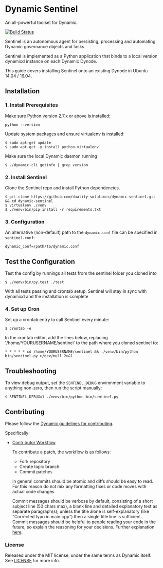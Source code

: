 # **Dynamic Sentinel**

An all-powerful toolset for Dynamic.

[![Build Status](https://travis-ci.org/SilkNetwork/Dynamic-Sentinel.svg?branch=master)](https://travis-ci.org/SilkNetwork/Dynamic-Sentinel)

Sentinel is an autonomous agent for persisting, processing and automating Dynamic governance objects and tasks.

Sentinel is implemented as a Python application that binds to a local version dynamicd instance on each Dynamic Dynode.

This guide covers installing Sentinel onto an existing Dynode in Ubuntu 14.04 / 16.04.

## Installation

### 1. Install Prerequisites

Make sure Python version 2.7.x or above is installed:

    python --version

Update system packages and ensure virtualenv is installed:

    $ sudo apt-get update
    $ sudo apt-get -y install python-virtualenv

Make sure the local Dynamic daemon running

    $ ./dynamic-cli getinfo | grep version

### 2. Install Sentinel

Clone the Sentinel repo and install Python dependencies.

    $ git clone https://github.com/duality-solutions/dynamic-sentinel.git && cd dynamic-sentinel
    $ virtualenv ./venv
    $ ./venv/bin/pip install -r requirements.txt


### 3. Configuration

An alternative (non-default) path to the `dynamic.conf` file can be specified in `sentinel.conf`:

    dynamic_conf=/path/to/dynamic.conf
    
## Test the Configuration

Test the config by runnings all tests from the sentinel folder you cloned into

    $ ./venv/bin/py.test ./test

With all tests passing and crontab setup, Sentinel will stay in sync with dynamicd and the installation is complete
  
### 4. Set up Cron

Set up a crontab entry to call Sentinel every minute:

    $ crontab -e

In the crontab editor, add the lines below, replacing '/home/YOURUSERNAME/sentinel' to the path where you cloned sentinel to:

    * * * * * cd /home/YOURUSERNAME/sentinel && ./venv/bin/python bin/sentinel.py >/dev/null 2>&1

## Troubleshooting

To view debug output, set the `SENTINEL_DEBUG` environment variable to anything non-zero, then run the script manually:

    $ SENTINEL_DEBUG=1 ./venv/bin/python bin/sentinel.py

## Contributing

Please follow the [Dynamic guidelines for contributing](https://github.com/duality-solutions/dynamic/blob/master/CONTRIBUTING.md).

Specifically:

* [Contributor Workflow](https://github.com/duality-solutions/dynamic/blob/master/CONTRIBUTING.md#contributor-workflow)

    To contribute a patch, the workflow is as follows:

    * Fork repository
    * Create topic branch
    * Commit patches

    In general commits should be atomic and diffs should be easy to read. For this reason do not mix any formatting fixes or code moves with actual code changes.

    Commit messages should be verbose by default, consisting of a short subject line (50 chars max), a blank line and detailed explanatory text as separate paragraph(s); unless the title alone is self-explanatory (like "Corrected typo in main.cpp") then a single title line is sufficient. Commit messages should be helpful to people reading your code in the future, so explain the reasoning for your decisions. Further explanation [here](http://chris.beams.io/posts/git-commit/).

### License

Released under the MIT license, under the same terms as Dynamic itself. See [LICENSE](LICENSE) for more info.

